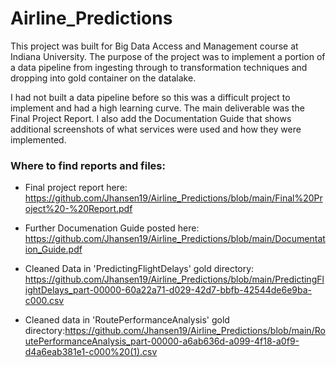# Airline_Predictions

This project was built for Big Data Access and Management course at Indiana University. The purpose of the project was to implement a portion of a data pipeline from ingesting through to transformation techniques and dropping into gold container on the datalake.

I had not built a data pipeline before so this was a difficult project to implement and had a high learning curve. The main deliverable was the Final Project Report. I also add the Documentation Guide that shows additional screenshots of what services were used and how they were implemented.

### Where to find reports and files:
- Final project report here: https://github.com/Jhansen19/Airline_Predictions/blob/main/Final%20Project%20-%20Report.pdf

- Further Documenation Guide posted here: https://github.com/Jhansen19/Airline_Predictions/blob/main/Documentation_Guide.pdf

- Cleaned Data in 'PredictingFlightDelays' gold directory: https://github.com/Jhansen19/Airline_Predictions/blob/main/PredictingFlightDelays_part-00000-60a22a71-d029-42d7-bbfb-42544de6e9ba-c000.csv

- Cleaned data in 'RoutePerformanceAnalysis' gold directory:https://github.com/Jhansen19/Airline_Predictions/blob/main/RoutePerformanceAnalysis_part-00000-a6ab636d-a099-4f18-a0f9-d4a6eab381e1-c000%20(1).csv
